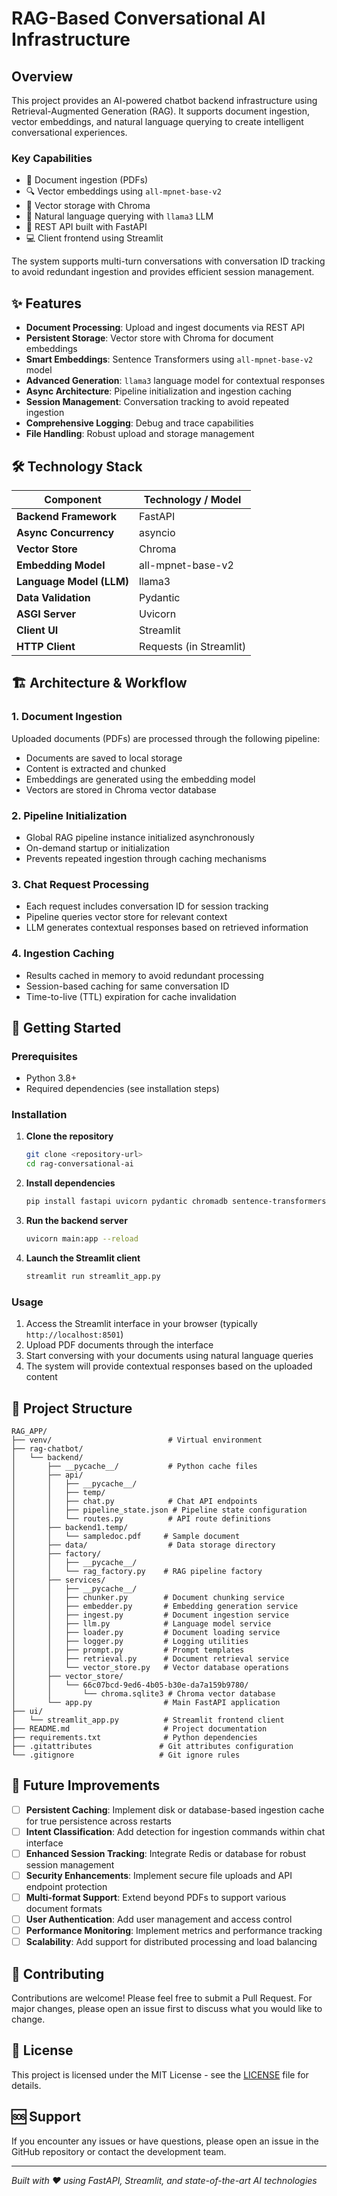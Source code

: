 # RAG-Based Conversational AI Infrastructure

## Overview

This project provides an AI-powered chatbot backend infrastructure using Retrieval-Augmented Generation (RAG). It supports document ingestion, vector embeddings, and natural language querying to create intelligent conversational experiences.

### Key Capabilities
- 📄 Document ingestion (PDFs)
- 🔍 Vector embeddings using `all-mpnet-base-v2`
- 💾 Vector storage with Chroma
- 🤖 Natural language querying with `llama3` LLM
- 🚀 REST API built with FastAPI
- 💻 Client frontend using Streamlit

The system supports multi-turn conversations with conversation ID tracking to avoid redundant ingestion and provides efficient session management.

## ✨ Features

- **Document Processing**: Upload and ingest documents via REST API
- **Persistent Storage**: Vector store with Chroma for document embeddings
- **Smart Embeddings**: Sentence Transformers using `all-mpnet-base-v2` model
- **Advanced Generation**: `llama3` language model for contextual responses
- **Async Architecture**: Pipeline initialization and ingestion caching
- **Session Management**: Conversation tracking to avoid repeated ingestion
- **Comprehensive Logging**: Debug and trace capabilities
- **File Handling**: Robust upload and storage management

## 🛠️ Technology Stack

| Component | Technology / Model |
|-----------|-------------------|
| **Backend Framework** | FastAPI |
| **Async Concurrency** | asyncio |
| **Vector Store** | Chroma |
| **Embedding Model** | all-mpnet-base-v2 |
| **Language Model (LLM)** | llama3 |
| **Data Validation** | Pydantic |
| **ASGI Server** | Uvicorn |
| **Client UI** | Streamlit |
| **HTTP Client** | Requests (in Streamlit) |

## 🏗️ Architecture & Workflow

### 1. Document Ingestion
Uploaded documents (PDFs) are processed through the following pipeline:
- Documents are saved to local storage
- Content is extracted and chunked
- Embeddings are generated using the embedding model
- Vectors are stored in Chroma vector database

### 2. Pipeline Initialization
- Global RAG pipeline instance initialized asynchronously
- On-demand startup or initialization
- Prevents repeated ingestion through caching mechanisms

### 3. Chat Request Processing
- Each request includes conversation ID for session tracking
- Pipeline queries vector store for relevant context
- LLM generates contextual responses based on retrieved information

### 4. Ingestion Caching
- Results cached in memory to avoid redundant processing
- Session-based caching for same conversation ID
- Time-to-live (TTL) expiration for cache invalidation

## 🚀 Getting Started

### Prerequisites
- Python 3.8+
- Required dependencies (see installation steps)

### Installation

1. **Clone the repository**
   ```bash
   git clone <repository-url>
   cd rag-conversational-ai
   ```

2. **Install dependencies**
   ```bash
   pip install fastapi uvicorn pydantic chromadb sentence-transformers streamlit requests
   ```

3. **Run the backend server**
   ```bash
   uvicorn main:app --reload
   ```

4. **Launch the Streamlit client**
   ```bash
   streamlit run streamlit_app.py
   ```

### Usage

1. Access the Streamlit interface in your browser (typically `http://localhost:8501`)
2. Upload PDF documents through the interface
3. Start conversing with your documents using natural language queries
4. The system will provide contextual responses based on the uploaded content

## 📁 Project Structure

```
RAG_APP/
├── venv/                          # Virtual environment
├── rag-chatbot/
│   └── backend/
│       ├── __pycache__/           # Python cache files
│       ├── api/
│       │   ├── __pycache__/
│       │   ├── temp/
│       │   ├── chat.py            # Chat API endpoints
│       │   ├── pipeline_state.json # Pipeline state configuration
│       │   └── routes.py          # API route definitions
│       ├── backend1.temp/
│       │   └── sampledoc.pdf     # Sample document
│       ├── data/                  # Data storage directory
│       ├── factory/
│       │   ├── __pycache__/
│       │   └── rag_factory.py    # RAG pipeline factory
│       ├── services/
│       │   ├── __pycache__/
│       │   ├── chunker.py        # Document chunking service
│       │   ├── embedder.py       # Embedding generation service
│       │   ├── ingest.py         # Document ingestion service
│       │   ├── llm.py            # Language model service
│       │   ├── loader.py         # Document loading service
│       │   ├── logger.py         # Logging utilities
│       │   ├── prompt.py         # Prompt templates
│       │   ├── retrieval.py      # Document retrieval service
│       │   └── vector_store.py   # Vector database operations
│       ├── vector_store/
│       │   └── 66c07bcd-9ed6-4b05-b30e-da7a159b9780/
│       │       └── chroma.sqlite3 # Chroma vector database
│       └── app.py                # Main FastAPI application
├── ui/
│   └── streamlit_app.py          # Streamlit frontend client
├── README.md                     # Project documentation
├── requirements.txt              # Python dependencies
├── .gitattributes               # Git attributes configuration
└── .gitignore                   # Git ignore rules
```

## 🔮 Future Improvements

- [ ] **Persistent Caching**: Implement disk or database-based ingestion cache for true persistence across restarts
- [ ] **Intent Classification**: Add detection for ingestion commands within chat interface
- [ ] **Enhanced Session Tracking**: Integrate Redis or database for robust session management
- [ ] **Security Enhancements**: Implement secure file uploads and API endpoint protection
- [ ] **Multi-format Support**: Extend beyond PDFs to support various document formats
- [ ] **User Authentication**: Add user management and access control
- [ ] **Performance Monitoring**: Implement metrics and performance tracking
- [ ] **Scalability**: Add support for distributed processing and load balancing

## 🤝 Contributing

Contributions are welcome! Please feel free to submit a Pull Request. For major changes, please open an issue first to discuss what you would like to change.

## 📄 License

This project is licensed under the MIT License - see the [LICENSE](LICENSE) file for details.

## 🆘 Support

If you encounter any issues or have questions, please open an issue in the GitHub repository or contact the development team.

---

*Built with ❤️ using FastAPI, Streamlit, and state-of-the-art AI technologies*